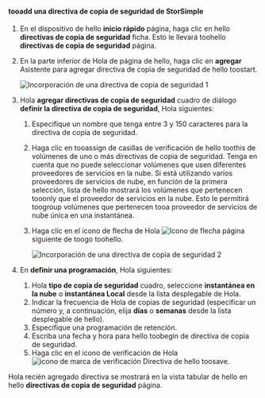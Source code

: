 <!--author=v-sharos last changed: 11/06/15-->

#### <a name="tooadd-a-storsimple-backup-policy"></a>tooadd una directiva de copia de seguridad de StorSimple
1. En el dispositivo de hello **inicio rápido** página, haga clic en hello **directivas de copia de seguridad** ficha. Esto le llevará toohello **directivas de copia de seguridad** página.
2. En la parte inferior de Hola de página de hello, haga clic en **agregar** Asistente para agregar directiva de copia de seguridad de hello toostart.
   
    ![Incorporación de una directiva de copia de seguridad 1](./media/storsimple-add-backup-policy-u2/AddBackupPolicy1.png)
3. Hola **agregar directivas de copia de seguridad** cuadro de diálogo **definir la directiva de copia de seguridad**, Hola siguientes:
   
   1. Especifique un nombre que tenga entre 3 y 150 caracteres para la directiva de copia de seguridad.
   2. Haga clic en tooassign de casillas de verificación de hello toothis de volúmenes de uno o más directivas de copia de seguridad. Tenga en cuenta que no puede seleccionar volúmenes que usen diferentes proveedores de servicios en la nube. Si está utilizando varios proveedores de servicios de nube, en función de la primera selección, lista de hello mostrará los volúmenes que pertenecen tooonly que el proveedor de servicios en la nube. Esto le permitirá toogroup volúmenes que pertenecen tooa proveedor de servicios de nube única en una instantánea.
   3. Haga clic en el icono de flecha de Hola ![Icono de flecha](./media/storsimple-add-backup-policy-u2/HCS_ArrowIcon-include.png) página siguiente de toogo toohello.
      
      ![Incorporación de una directiva de copia de seguridad 2](./media/storsimple-add-backup-policy-u2/AddBackupPolicy2.png)
4. En **definir una programación**, Hola siguientes:
   
   1. Hola **tipo de copia de seguridad** cuadro, seleccione **instantánea en la nube** o **instantánea Local** desde la lista desplegable de Hola.
   2. Indicar la frecuencia de Hola de copias de seguridad (especificar un número y, a continuación, elija **días** o **semanas** desde la lista desplegable de hello).
   3. Especifique una programación de retención.
   4. Escriba una fecha y hora para hello toobegin de directiva de copia de seguridad.  
   5. Haga clic en el icono de verificación de Hola ![icono de marca de verificación](./media/storsimple-add-backup-policy-u2/HCS_CheckIcon-include.png) Directiva de hello toosave.

Hola recién agregado directiva se mostrará en la vista tabular de hello en hello **directivas de copia de seguridad** página.

